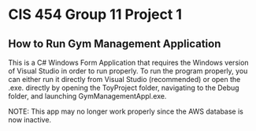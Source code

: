 # CIS 454 Group 11 Project 1
## How to Run Gym Management Application

This is a C# Windows Form Application that requires the Windows version of Visual Studio in order to run properly.
To run the program properly, you can either run it directly from Visual Studio (recommended) or open the .exe. directly by opening the ToyProject folder, navigating to the Debug folder, and launching GymManagementAppl.exe.

NOTE: This app may no longer work properly since the AWS database is now inactive.
